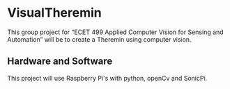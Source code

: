# VisualTheremin
This group project for “ECET 499 Applied Computer Vision for Sensing and Automation” will be to create a Theremin using computer vision.

## Hardware and Software
This project will use Raspberry Pi's with python, openCv and SonicPi.